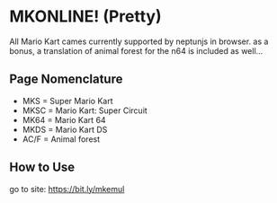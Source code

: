 # MKONLINE! (Pretty)
All Mario Kart cames currently supported by neptunjs in browser. as a bonus, a translation of animal forest for the n64 is included as well...

## Page Nomenclature
* MKS = Super Mario Kart
* MKSC = Mario Kart: Super Circuit
* MK64 = Mario Kart 64
* MKDS = Mario Kart DS
* AC/F = Animal forest



## How to Use
go to site:
https://bit.ly/mkemul